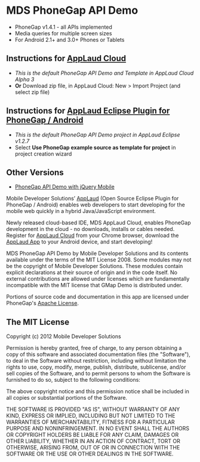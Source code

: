 MDS PhoneGap API Demo
====================
 * PhoneGap v1.4.1 - all APIs implemented
 * Media queries for multiple screen sizes
 * For Android 2.1+ and 3.0+ Phones or Tablets

## Instructions for [AppLaud Cloud](http://applaudcloud.com)
 * *This is the default PhoneGap API Demo and Template in AppLaud Cloud Alpha 3*
 * **Or** Download zip file, in AppLaud Cloud: New > Import Project (and select zip file)

## Instructions for [AppLaud Eclipse Plugin for PhoneGap / Android](http://www.mobiledevelopersolutions.com)
 * *This is the default PhoneGap API Demo project in AppLaud Eclipse v1.2.7*
 * Select **Use PhoneGap example source as template for project** in project creation wizard

## Other Versions
 * [PhoneGap API Demo with jQuery Mobile](https://github.com/libbybaldwin/phonegap-api-demo-jquery-mobile)

Mobile Developer Solutions’ [AppLaud](http://www.mobiledevelopersolutions.com) (Open Source Eclipse Plugin for PhoneGap / Android) enables web developers to start developing for the mobile web quickly in a hybrid Java/JavaScript environment. 

Newly released cloud-based IDE, MDS AppLaud Cloud, enables PhoneGap development in the cloud - no downloads, installs or cables needed. Register for [AppLaud Cloud](http://applaudcloud.com) from your Chrome browser, download the [AppLaud App](https://market.android.com/details?id=com.mds.applaud) to your Android device, and start developing!

MDS PhoneGap API Demo by Mobile Developer Solutions and its contents available under the terms of the MIT License 2008. Some modules may not be the copyright of Mobile Developer Solutions. These modules contain explicit declarations at their source of origin and in the code itself. No external contributions are allowed under licenses which are fundamentally incompatible with the MIT license that GMap Demo is distributed under.

Portions of source code and documentation in this app are licensed under PhoneGap's [Apache License](http://phonegap.com/about/license).

The MIT License
----------------
Copyright (c) 2012 Mobile Developer Solutions

Permission is hereby granted, free of charge, to any person obtaining a copy of this software and associated documentation files (the "Software"), to deal in the Software without restriction, including without limitation the rights to use, copy, modify, merge, publish, distribute, sublicense, and/or sell copies of the Software, and to permit persons to whom the Software is furnished to do so, subject to the following conditions:

The above copyright notice and this permission notice shall be included in all copies or substantial portions of the Software.

THE SOFTWARE IS PROVIDED "AS IS", WITHOUT WARRANTY OF ANY KIND, EXPRESS OR IMPLIED, INCLUDING BUT NOT LIMITED TO THE WARRANTIES OF MERCHANTABILITY, FITNESS FOR A PARTICULAR PURPOSE AND NONINFRINGEMENT. IN NO EVENT SHALL THE AUTHORS OR COPYRIGHT HOLDERS BE LIABLE FOR ANY CLAIM, DAMAGES OR OTHER LIABILITY, WHETHER IN AN ACTION OF CONTRACT, TORT OR OTHERWISE, ARISING FROM, OUT OF OR IN CONNECTION WITH THE SOFTWARE OR THE USE OR OTHER DEALINGS IN THE SOFTWARE.
